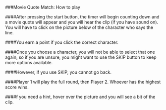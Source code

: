 ###Movie Quote Match: How to play

####After pressing the start button, the timer will begin counting down and a movie quote will appear and you will hear the clip (if you have sound on). You will have to click on the picture below of the character who says the line.

####You earn a point if you click the correct character.

####Once you choose a character, you will not be able to select that one again, so if you are unsure, you might want to use the SKIP button to keep more options available.

####However, if you use SKIP, you cannot go back.

####Player 1 will play the full round, then Player 2. Whoever has the highest score wins.

####f you need a hint, hover over the picture and you will see a bit of the clip.